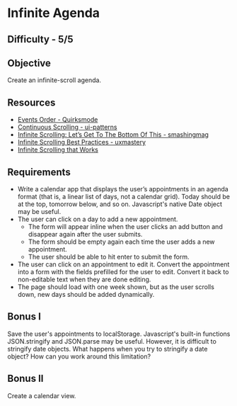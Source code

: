 Infinite Agenda
=============

Difficulty - 5/5
---------

Objective
----------

Create an infinite-scroll agenda.

Resources
----------
- <a href="http://www.quirksmode.org/js/events_order.html">Events Order - Quirksmode</a>
- <a href="http://ui-patterns.com/patterns/ContinuousScrolling">Continuous Scrolling - ui-patterns</a>
- <a href="http://uxdesign.smashingmagazine.com/2013/05/03/infinite-scrolling-get-bottom/">Infinite Scrolling: Let’s Get To The Bottom Of This - smashingmag</a>
- <a href="http://uxmovement.com/navigation/infinite-scrolling-best-practices/">Infinite Scrolling Best Practices - uxmastery</a>
- <a href="http://eviltrout.com/2013/02/16/infinite-scrolling-that-works.html">Infinite Scrolling that Works</a>

Requirements
----------
- Write a calendar app that displays the user’s appointments in an agenda format (that is, a linear list of days, not a calendar grid). Today should be at the top, tomorrow below, and so on. Javascript's native Date object may be useful.
- The user can click on a day to add a new appointment.
    - The form will appear inline when the user clicks an add button and disappear again after the user submits.
    - The form should be empty again each time the user adds a new appointment.
    - The user should be able to hit enter to submit the form.
- The user can click on an appointment to edit it. Convert the appointment into a form with the fields prefilled for the user to edit. Convert it back to non-editable text when they are done editing.
- The page should load with one week shown, but as the user scrolls down, new days should be added dynamically.

Bonus I
--------
Save the user's appointments to localStorage. Javascript's built-in functions JSON.stringify and JSON.parse may be useful. However, it is difficult to stringify date objects. What happens when you try to stringify a date object? How can you work around this limitation?

Bonus II
--------
Create a calendar view.